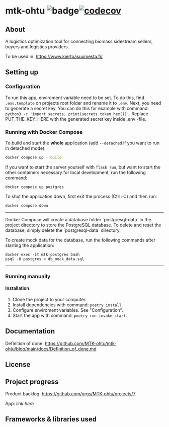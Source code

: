 # mtk-ohtu ![badge](https://github.com/MTK-ohtu/mtk-ohtu/workflows/CI/badge.svg)[![codecov](https://codecov.io/gh/MTK-ohtu/mtk-ohtu/graph/badge.svg?token=U4WI4WSGPC)](https://codecov.io/gh/MTK-ohtu/mtk-ohtu)

## About
A logistics optimization tool for connecting biomass sidestream sellers, buyers and logistics providers.

To be used in: https://www.kiertoasuomesta.fi/

## Setting up

### Configuration

To run this app, enviroment variable need to be set. To do this, find `.env.template` on projects root folder and rename it to `.env`.
Next, you need to generate a secret key. You can do this for example with command: `python3 -c 'import secrets; print(secrets.token_hex())'`. Replace PUT_THE_KEY_HERE with the generated secret key inside .env -file.

### Running with Docker Compose

To build and start the **whole** application (add `--detached` if you want to run in detached mode):
```bash
docker compose up --build
```
If you want to start the server yourself with `flask run`, but want to start the other containers necessary for local development, run the following command:
```
docker compose up postgres
```
To shut the application down, first exit the process (Ctrl+C) and then run:
```
docker compose down
```
<hr>
Docker Compose will create a database folder `postgresql-data` in the project directory to store the PostgreSQL database. To delete and reset the database, simply delete the `postgresql-data` directory.

To create mock data for the database, run the following commands after starting the application:
```
docker exec -it mtk-postgres bash
psql -U postgres < db_mock_data.sql
```
<hr>


### Running manually

#### Installation

1. Clone the project to your computer.
2. Install dependencies with command: `poetry install`.
3. Configure enviroment variables. See "Configuration".
4. Start the app with command: `poetry run invoke start`.


## Documentation

Definition of done: https://github.com/MTK-ohtu/mtk-ohtu/blob/main/docs/Definition_of_done.md

## License

## Project progress

Product backlog: https://github.com/orgs/MTK-ohtu/projects/7

App: _link here_


## Frameworks & libraries used

